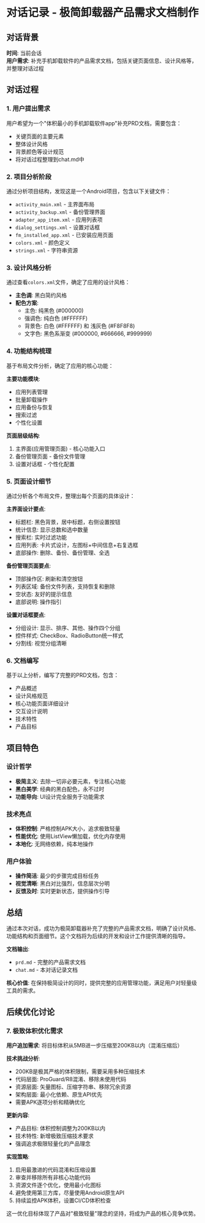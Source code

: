 # 对话记录 - 极简卸载器产品需求文档制作

## 对话背景
**时间**: 当前会话  
**用户需求**: 补充手机卸载软件的产品需求文档，包括关键页面信息、设计风格等，并整理对话过程

## 对话过程

### 1. 用户提出需求
用户希望为一个"体积最小的手机卸载软件app"补充PRD文档，需要包含：
- 关键页面的主要元素
- 整体设计风格
- 背景颜色等设计规范
- 将对话过程整理到chat.md中

### 2. 项目分析阶段
通过分析项目结构，发现这是一个Android项目，包含以下关键文件：
- `activity_main.xml` - 主界面布局
- `activity_backup.xml` - 备份管理界面  
- `adapter_app_item.xml` - 应用列表项
- `dialog_settings.xml` - 设置对话框
- `fm_installed_app.xml` - 已安装应用页面
- `colors.xml` - 颜色定义
- `strings.xml` - 字符串资源

### 3. 设计风格分析
通过查看`colors.xml`文件，确定了应用的设计风格：
- **主色调**: 黑白简约风格
- **配色方案**: 
  - 主色: 纯黑色 (#000000)
  - 强调色: 纯白色 (#FFFFFF)  
  - 背景色: 白色 (#FFFFFF) 和 浅灰色 (#F8F8F8)
  - 文字色: 黑色系渐变 (#000000, #666666, #999999)

### 4. 功能结构梳理
基于布局文件分析，确定了应用的核心功能：

**主要功能模块**:
- 应用列表管理
- 批量卸载操作
- 应用备份与恢复
- 搜索过滤
- 个性化设置

**页面层级结构**:
1. 主界面(应用管理页面) - 核心功能入口
2. 备份管理页面 - 备份文件管理
3. 设置对话框 - 个性化配置

### 5. 页面设计细节
通过分析各个布局文件，整理出每个页面的具体设计：

**主界面设计要点**:
- 标题栏: 黑色背景，居中标题，右侧设置按钮
- 统计信息: 显示总数和选中数量
- 搜索栏: 实时过滤功能
- 应用列表: 卡片式设计，左图标+中间信息+右复选框
- 底部操作: 删除、备份、备份管理、全选

**备份管理页面要点**:
- 顶部操作区: 刷新和清空按钮
- 列表区域: 备份文件列表，支持恢复和删除
- 空状态: 友好的提示信息
- 底部说明: 操作指引

**设置对话框要点**:
- 分组设计: 显示、排序、其他、操作四个分组
- 控件样式: CheckBox、RadioButton统一样式
- 分割线: 视觉分组清晰

### 6. 文档编写
基于以上分析，编写了完整的PRD文档，包含：
- 产品概述
- 设计风格规范
- 核心功能页面详细设计
- 交互设计说明
- 技术特性
- 产品目标

## 项目特色

### 设计哲学
- **极简主义**: 去除一切非必要元素，专注核心功能
- **黑白美学**: 经典的黑白配色，永不过时
- **功能导向**: UI设计完全服务于功能需求

### 技术亮点
- **体积控制**: 严格控制APK大小，追求极致轻量
- **性能优化**: 使用ListView懒加载，优化内存使用
- **本地化**: 无网络依赖，纯本地操作

### 用户体验
- **操作简洁**: 最少的步骤完成目标任务
- **视觉清晰**: 黑白对比强烈，信息层次分明
- **反馈及时**: 实时更新状态，提供操作引导

## 总结
通过本次对话，成功为极简卸载器补充了完整的产品需求文档，明确了设计风格、功能结构和页面细节。这个文档将为后续的开发和设计工作提供清晰的指导。

**文档输出**:
- `prd.md` - 完整的产品需求文档
- `chat.md` - 本对话记录文档

**核心价值**: 在保持极简设计的同时，提供完整的应用管理功能，满足用户对轻量级工具的需求。

## 后续优化讨论

### 7. 极致体积优化需求
**用户追加需求**: 将目标体积从5MB进一步压缩至200KB以内（混淆压缩后）

**技术挑战分析**:
- 200KB是极其严格的体积限制，需要采用多种压缩技术
- 代码层面: ProGuard/R8混淆、移除未使用代码
- 资源层面: 矢量图标、压缩字符串、移除冗余资源
- 架构层面: 最小化依赖、原生API优先
- 需要APK逐项分析和精确优化

**更新内容**:
- 产品目标: 体积控制调整为200KB以内
- 技术特性: 新增极致压缩技术要求
- 强调追求极限轻量化的产品理念

**实现策略**:
1. 启用最激进的代码混淆和压缩设置
2. 审查并移除所有非核心功能代码
3. 资源文件逐个优化，使用最小化图标
4. 避免使用第三方库，尽量使用Android原生API
5. 持续监控APK体积，设置CI/CD体积检查

这一优化目标体现了产品对"极致轻量"理念的坚持，将成为产品的核心竞争优势。 